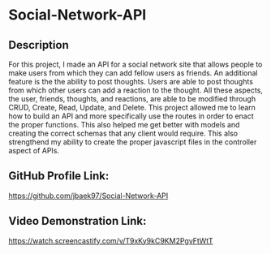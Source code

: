 # Social-Network-API

## Description
  For this project, I made an API for a social network site that allows people to make users from which they can add fellow users as friends. An additional feature is the the ability to post thoughts. Users are able to post thoughts from which other users can add a reaction to the thought. All these aspects, the user, friends, thoughts, and reactions, are able to be modified through CRUD, Create, Read, Update, and Delete. This project allowed me to learn how to build an API and more specifically use the routes in order to enact the proper functions. This also helped me get better with models and creating the correct schemas that any client would require. This also strengthend my ability to create the proper javascript files in the controller aspect of APIs.
  
 ## GitHub Profile Link:
 https://github.com/jbaek97/Social-Network-API
  
 ## Video Demonstration Link:
 https://watch.screencastify.com/v/T9xKy9kC9KM2PgvFtWtT
  
